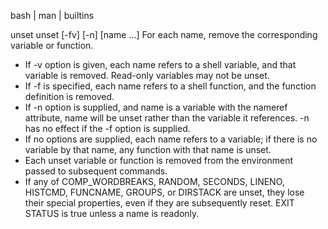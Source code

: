  bash | man | builtins

unset
unset [-fv] [-n] [name ...]
For each name, remove the corresponding variable or function. 
* If -v option is given, each name refers to a shell variable, and that variable is removed. 
  Read-only variables may not be unset. 
* If -f is specified, each name refers to a shell function, and the function definition is removed.
* If -n option is supplied, and name is a variable with the nameref attribute, name will be unset rather than the variable it references.
  -n has no effect if the -f option is supplied. 
* If no options are supplied, each name refers to a variable; 
  if there is no variable by that name, any function with that name is unset. 
* Each unset variable or function is removed from the environment passed to subsequent commands. 
* If any of COMP_WORDBREAKS, RANDOM, SECONDS, LINENO, HISTCMD, FUNCNAME, GROUPS, or DIRSTACK are unset, 
  they lose their special properties, even if they are subsequently reset. 
EXIT STATUS is true unless a name is readonly.
